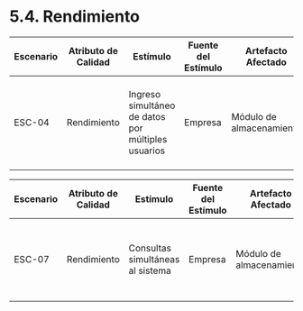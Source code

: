 # 5.4. Rendimiento

| Escenario | Atributo de Calidad | Estímulo                                      | Fuente del Estímulo                   | Artefacto Afectado                               | Entorno                   | Respuesta del Sistema                                                                 | Medida de Respuesta                                    |
|------------|---------------------|----------------------------------------------|-------------------------------------|--------------------------------------------------|---------------------------|----------------------------------------------------------------------------------------|-------------------------------------------------------|
| ESC-04     | Rendimiento         | Ingreso simultáneo de datos por múltiples usuarios | Empresa                            | Módulo de almacenamiento                          | Uso en horas de alta demanda | El sistema debe procesar entradas concurrentes sin generar errores ni bloqueos        | Tiempo de respuesta menor a 3 segundos por operación  |



| Escenario | Atributo de Calidad | Estímulo                                      | Fuente del Estímulo                   | Artefacto Afectado                               | Entorno                   | Respuesta del Sistema                                                                 | Medida de Respuesta                                    |
|------------|---------------------|----------------------------------------------|-------------------------------------|--------------------------------------------------|---------------------------|----------------------------------------------------------------------------------------|-------------------------------------------------------|
| ESC-07     | Rendimiento         | Consultas simultáneas al sistema              | Empresa                            | Módulo de almacenamiento                          | Horario laboral           | El sistema debe mostrar los resultados rápidamente.                                   | La búsqueda devuelve resultados en menos de 3 segundos|